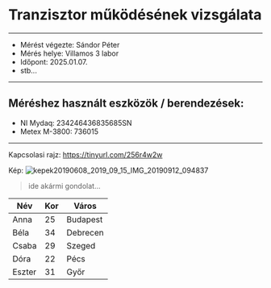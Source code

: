 # Tranzisztor működésének vizsgálata
---  
- Mérést végezte: Sándor Péter
- Mérés helye: Villamos 3 labor
- Időpont: 2025.01.07.
- stb...
---
## Méréshez használt eszközök / berendezések:
- NI Mydaq: 234246436835685SN
- Metex M-3800: 736015
---

Kapcsolasi rajz:
https://tinyurl.com/256r4w2w


Kép:
![kepek20190608_2019_09_15_IMG_20190912_094837](https://github.com/user-attachments/assets/225da07f-891e-48bf-b720-508a9de7dbd2)

> ide akármi gondolat...

| Név    | Kor | Város    |
|--------|-----|----------|
| Anna   | 25  | Budapest |
| Béla   | 34  | Debrecen |
| Csaba  | 29  | Szeged   |
| Dóra   | 22  | Pécs     |
| Eszter | 31  | Győr     |
